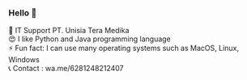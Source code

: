 ### Hello 👋


💼  IT Support PT. Unisia Tera Medika</br>
😍  I like Python and Java programming language</br>
⚡   Fun fact: I can use many operating systems such as MacOS, Linux, Windows</br>
📞  Contact : wa.me/6281248212407
